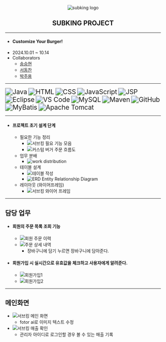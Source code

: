 <p align="center">
	<img src="https://github.com/user-attachments/assets/86846a95-bc23-4335-a3a3-ce00c4e424d0" alt="subking logo">
</p>
 <h2 align="center">
	 SUBKING PROJECT 
 </h2>

---

- #### Customize Your Burger!
- 2024.10.01 ~ 10.14
- Collaborators
	- [송승현](https://github.com/seunghyeon22)
	- [서동찬](https://github.com/Seodongchann)
	- [박주용](https://github.com/cfyle)
---
 <img src="https://img.shields.io/badge/Java-007396?style=for-the-badge&logo=java&logoColor=white" alt="Java" style="zoom: 1.5;" /> <img src="https://img.shields.io/badge/HTML-E34F26?style=for-the-badge&logo=html5&logoColor=white" alt="HTML" style="zoom: 1.5;" /> <img src="https://img.shields.io/badge/CSS-1572B6?style=for-the-badge&logo=css3&logoColor=white" alt="CSS" style="zoom: 1.5;" /> <img src="https://img.shields.io/badge/JavaScript-F7DF1E?style=for-the-badge&logo=javascript&logoColor=black" alt="JavaScript" style="zoom: 1.5;" /> <img src="https://img.shields.io/badge/JSP-323330?style=for-the-badge&logo=java&logoColor=white" alt="JSP" style="zoom: 1.5;" /> <img src="https://img.shields.io/badge/Eclipse-2C2255?style=for-the-badge&logo=eclipse&logoColor=white" alt="Eclipse" style="zoom: 1.5;" /> <img src="https://img.shields.io/badge/VS_Code-007ACC?style=for-the-badge&logo=visual-studio-code&logoColor=white" alt="VS Code" style="zoom: 1.5;" /> <img src="https://img.shields.io/badge/MySQL-4479A1?style=for-the-badge&logo=mysql&logoColor=white" alt="MySQL" style="zoom: 1.5;" /> <img src="https://img.shields.io/badge/Maven-C71A36?style=for-the-badge&logo=apache-maven&logoColor=white" alt="Maven" style="zoom: 1.5;" />  <img src="https://img.shields.io/badge/GitHub-181717?style=for-the-badge&logo=github&logoColor=white" alt="GitHub" style="zoom: 1.5;" /> <img src="https://img.shields.io/badge/MyBatis-1565C0?style=for-the-badge&logo=mybatis&logoColor=white" alt="MyBatis" style="zoom: 1.5;" /> <img src="https://img.shields.io/badge/Apache_Tomcat-F8DC75?style=for-the-badge&logo=apache-tomcat&logoColor=black" alt="Apache Tomcat" style="zoom: 1.5;" />

---
- #### 프로젝트 초기 설계 단계
	- 필요한 기능 정리
		- ![서브킹 필요 기능 모음](https://github.com/user-attachments/assets/525f8d07-52b8-41cb-8419-60cd4808f5b7)
		- ![커스텀 버거 주문 흐름도](https://github.com/user-attachments/assets/3e2e2230-60dd-4fe5-b589-692e245bb9d7)
	- 업무 분배
		- ![work distribution](https://github.com/user-attachments/assets/3ad1f4d0-b195-4e79-b423-32c6de7a3035)
	- 테이블 설계
 		- ![테이블 작성](https://github.com/user-attachments/assets/93538a2f-8c2e-49e2-8d75-d9d6f2c9e1ba)
		- ![ERD Entity Relationship Diagram](https://github.com/user-attachments/assets/91971e53-a6a1-4316-940f-96834ff87133)
	- 레이아웃 (와이어프레임)
		- ![서브킹 와이어 프레임](https://github.com/user-attachments/assets/348bfde9-a407-4338-98b3-035c753d4ec6)

---
## 담당 업무
- #### 회원의 주문 목록 조회 기능
	- ![회원 주문 이력](https://github.com/user-attachments/assets/3b3bdfc9-bc9f-4917-ac0d-23e3f95f532c)
	- ![주문 상세 내역](https://github.com/user-attachments/assets/c86596f7-9ca8-4ce2-aa0f-00c7fc822066)
		- 장바구니에 담기 누르면 장바구니에 담아준다.
- #### 회원가입 시 실시간으로 유효값을 체크하고 사용자에게 알려준다.
	- ![회원가입1](https://github.com/user-attachments/assets/ae296e76-b7fe-46a0-928c-8562e46cc962)
	- ![회원가입2](https://github.com/user-attachments/assets/88ece3d1-b458-4a75-bb27-12ac2bf583c5)

---
## 메인화면
- ![서브킹 메인 화면](https://github.com/user-attachments/assets/e5adb73a-a7aa-498f-b249-801f3a970c63)
	- fotor ai로 이미지 텍스트 수정
- ![서브킹 매출 확인](https://github.com/user-attachments/assets/fb5e1d30-4f75-4351-b8f1-1022c4fb6de7)
	- 관리자 아이디로 로그인할 경우 볼 수 있는 매출 기록
